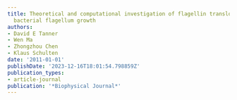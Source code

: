```yaml
---
title: Theoretical and computational investigation of flagellin translocation and
  bacterial flagellum growth
authors:
- David E Tanner
- Wen Ma
- Zhongzhou Chen
- Klaus Schulten
date: '2011-01-01'
publishDate: '2023-12-16T18:01:54.798859Z'
publication_types:
- article-journal
publication: '*Biophysical Journal*'
---
```


